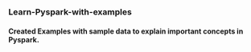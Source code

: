 ### Learn-Pyspark-with-examples
#### Created Examples with sample data to explain important concepts in Pyspark.
